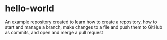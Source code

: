 # hello-world
An example repository created to learn how to create a repository, how to start and manage a branch, make changes to a file and push them to GitHub as commits, and open and merge a pull request
